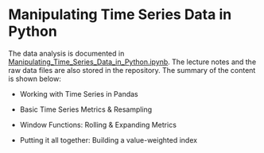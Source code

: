 # Manipulating Time Series Data in Python

The data analysis is documented in [Manipulating_Time_Series_Data_in_Python.ipynb](https://github.com/iDataist/Manipulating-Time-Series-Data-in-Python/blob/master/Manipulating_Time_Series_Data_in_Python.ipynb). The lecture notes and the raw data files are also stored in the repository. The summary of the content is shown below:

- Working with Time Series in Pandas

- Basic Time Series Metrics & Resampling

- Window Functions: Rolling & Expanding Metrics

- Putting it all together: Building a value-weighted index
